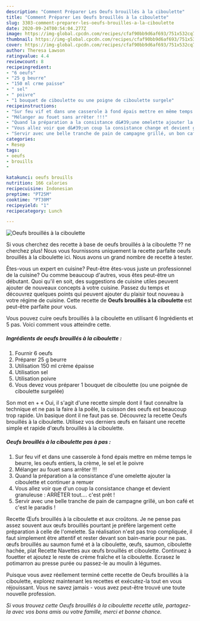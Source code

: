 ```yaml
---
description: "Comment Préparer Les Oeufs brouillés à la ciboulette"
title: "Comment Préparer Les Oeufs brouillés à la ciboulette"
slug: 3303-comment-preparer-les-oeufs-brouilles-a-la-ciboulette
date: 2020-09-24T00:54:04.277Z
image: https://img-global.cpcdn.com/recipes/cfaf90bb9d6af693/751x532cq70/oeufs-brouilles-a-la-ciboulette-photo-principale-de-la-recette.jpg
thumbnail: https://img-global.cpcdn.com/recipes/cfaf90bb9d6af693/751x532cq70/oeufs-brouilles-a-la-ciboulette-photo-principale-de-la-recette.jpg
cover: https://img-global.cpcdn.com/recipes/cfaf90bb9d6af693/751x532cq70/oeufs-brouilles-a-la-ciboulette-photo-principale-de-la-recette.jpg
author: Theresa Lawson
ratingvalue: 4.4
reviewcount: 8
recipeingredient:
- "6 oeufs"
- "25 g beurre"
- "150 ml crme paisse"
- " sel"
- " poivre"
- "1 bouquet de ciboulette ou une poigne de ciboulette surgele"
recipeinstructions:
- "Sur feu vif et dans une casserole à fond épais mettre en même temps le beurre, les oeufs entiers, la crème, le sel et le poivre"
- "Mélanger au fouet sans arrêter !!!"
- "Quand la préparation a la consistance d&#39;une omelette ajouter la ciboulette et continuer a remuer"
- "Vous allez voir que d&#39;un coup la consistance change et devient granuleuse : ARRÊTER tout.... c&#39;est prêt !"
- "Servir avec une belle tranche de pain de campagne grillé, un bon café et c&#39;est le paradis !"
categories:
- Resep
tags:
- oeufs
- brouills
- 

katakunci: oeufs brouills  
nutrition: 166 calories
recipecuisine: Indonesian
preptime: "PT25M"
cooktime: "PT30M"
recipeyield: "1"
recipecategory: Lunch

---
```



![Oeufs brouillés à la ciboulette](https://img-global.cpcdn.com/recipes/cfaf90bb9d6af693/751x532cq70/oeufs-brouilles-a-la-ciboulette-photo-principale-de-la-recette.jpg)

Si vous cherchez des recette à base de oeufs brouillés à la ciboulette ?? ne cherchez plus! Nous vous fournissons uniquement la recette parfaite oeufs brouillés à la ciboulette ici. Nous avons un grand nombre de recette à tester.

Êtes-vous un expert en cuisine? Peut-être êtes-vous juste un professionnel de la cuisine? Ou comme beaucoup d'autres, vous êtes peut-être un débutant. Quoi qu'il en soit, des suggestions de cuisine utiles peuvent ajouter de nouveaux concepts à votre cuisine. Passez du temps et découvrez quelques points qui peuvent ajouter du plaisir tout nouveau à votre régime de cuisine. Cette recette de <strong> Oeufs brouillés à la ciboulette </strong> est peut-être parfaite pour vous.

<!--inarticleads1-->

Vous pouvez cuire oeufs brouillés à la ciboulette en utilisant 6 Ingrédients et 5 pas. Voici comment vous atteindre cette.

##### Ingrédients de oeufs brouillés à la ciboulette :

1. Fournir 6 oeufs
1. Préparer 25 g beurre
1. Utilisation 150 ml crème épaisse
1. Utilisation  sel
1. Utilisation  poivre
1. Vous devez vous préparer 1 bouquet de ciboulette (ou une poignée de ciboulette surgelée)


Son mot en + « Oui, il s&#39;agit d&#39;une recette simple dont il faut connaître la technique et ne pas la faire à la poêle, la cuisson des oeufs est beaucoup trop rapide. Un basique dont il ne faut pas se. Découvrez la recette Oeufs brouillés à la ciboulette. Utilisez vos derniers œufs en faisant une recette simple et rapide d&#39;œufs brouillés à la ciboulette. 

<!--inarticleads2-->

##### Oeufs brouillés à la ciboulette pas à pas :

1. Sur feu vif et dans une casserole à fond épais mettre en même temps le beurre, les oeufs entiers, la crème, le sel et le poivre
1. Mélanger au fouet sans arrêter !!!
1. Quand la préparation a la consistance d&#39;une omelette ajouter la ciboulette et continuer a remuer
1. Vous allez voir que d&#39;un coup la consistance change et devient granuleuse : ARRÊTER tout.... c&#39;est prêt !
1. Servir avec une belle tranche de pain de campagne grillé, un bon café et c&#39;est le paradis !


Recette Œufs brouillés à la ciboulette et aux croûtons. Je ne pense pas assez souvent aux œufs brouillés pourtant je préfère largement cette préparation à celle de l&#39;omelette. Sa réalisation n&#39;est pas trop compliquée, il faut simplement être attentif et rester devant son bain-marie pour ne pas. œufs brouillés au saumon fumé et à la ciboulette, œufs, saumon, ciboulette hachée, plat Recette Navettes aux œufs brouillés et ciboulette. Continuez à fouetter et ajoutez le reste de crème fraîche et la ciboulette. Ecrasez le potimarron au presse purée ou passez-le au moulin à légumes. 

<!--inarticleads1-->

<p>
Puisque vous avez réellement terminé cette recette de Oeufs brouillés à la ciboulette, explorez maintenant les recettes et exécutez-la tout en vous réjouissant. Vous ne savez jamais - vous avez peut-être trouvé une toute nouvelle profession.
</p>

<p>
<i>Si vous trouvez cette Oeufs brouillés à la ciboulette recette utile, partagez-la avec vos bons amis ou votre famille, merci et bonne chance.</i>
</p>
